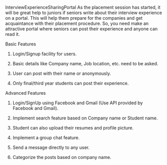 InterviewExperienceSharingPortal
As the placement session has started, it will be great help to juniors if seniors write about their interview experience on a portal. This will help them prepare for the companies and get acquaintance with their placement procedure. So, you need make an attractive portal where seniors can post their experience and anyone can read it.

Basic Features

1. Login/Signup facility for users.

2. Basic details like Company name, Job location, etc. need to be asked.

3. User can post with their name or anonymously.

4. Only final/third year students can post their experience.

Advanced Features

1. Login/SignUp using Facebook and Gmail (Use API provided by Facebook and Gmail).

2. Implement search feature based on Company name or Student name.

3. Student can also upload their resumes and profile picture.

4. Implement a group chat feature.

5. Send a message directly to any user.

6. Categorize the posts based on company name.
